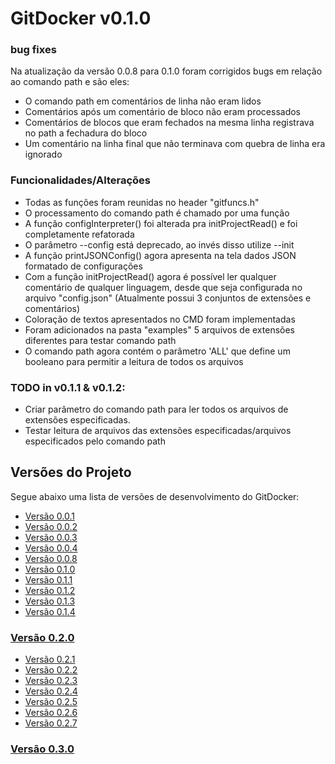 <a name="title"></a>
# GitDocker v0.1.0

### bug fixes

Na atualização da versão 0.0.8 para 0.1.0 foram corrigidos bugs em relação ao comando path e são eles:

* O comando path em comentários de linha não eram lidos
* Comentários após um comentário de bloco não eram processados
* Comentários de blocos que eram fechados na mesma linha registrava no path a fechadura do bloco
* Um comentário na linha final que não terminava com quebra de linha era ignorado

### Funcionalidades/Alterações

* Todas as funções foram reunidas no header "gitfuncs.h"
* O processamento do comando path é chamado por uma função
* A função configInterpreter() foi alterada pra initProjectRead() e foi completamente refatorada
* O parâmetro --config está deprecado, ao invés disso utilize --init
* A função printJSONConfig() agora apresenta na tela dados JSON formatado de configurações
* Com a função initProjectRead() agora é possível ler qualquer comentário de qualquer linguagem, desde que seja configurada no arquivo "config.json" (Atualmente possui 3 conjuntos de extensões e comentários)
* Coloração de textos apresentados no CMD foram implementadas
* Foram adicionados na pasta "examples" 5 arquivos de extensões diferentes para testar comando path
* O comando path agora contém o parâmetro 'ALL' que define um booleano para permitir a leitura de todos os arquivos

### TODO in v0.1.1 & v0.1.2:

* Criar parâmetro do comando path para ler todos os arquivos de extensões especificadas.
* Testar leitura de arquivos das extensões especificadas/arquivos especificados pelo comando path

## Versões do Projeto

Segue abaixo uma lista de versões de desenvolvimento do GitDocker:

* <a href="https://github.com/FrancisBFTC/gitdocker/tree/gitdocker-v0.0.1#title"> Versão 0.0.1 </a>
* <a href="https://github.com/FrancisBFTC/gitdocker/tree/gitdocker-v0.0.2#title"> Versão 0.0.2 </a>
* <a href="https://github.com/FrancisBFTC/gitdocker/tree/gitdocker-v0.0.3#title"> Versão 0.0.3 </a>
* <a href="https://github.com/FrancisBFTC/gitdocker/tree/gitdocker-v0.0.4#title"> Versão 0.0.4 </a>
* <a href="https://github.com/FrancisBFTC/gitdocker/tree/gitdocker-v0.0.8#title"> Versão 0.0.8 </a>
* <a href="https://github.com/FrancisBFTC/gitdocker/tree/gitdocker-v0.1.0#title"> Versão 0.1.0 </a>
* <a href="https://github.com/FrancisBFTC/gitdocker/tree/gitdocker-v0.1.1#title"> Versão 0.1.1 </a>
* <a href="https://github.com/FrancisBFTC/gitdocker/tree/gitdocker-v0.1.2#title"> Versão 0.1.2 </a>
* <a href="https://github.com/FrancisBFTC/gitdocker/tree/gitdocker-v0.1.3#title"> Versão 0.1.3 </a>
* <a href="https://github.com/FrancisBFTC/gitdocker/tree/gitdocker-v0.1.4#title"> Versão 0.1.4 </a>

### <a href="https://github.com/FrancisBFTC/gitdocker/tree/gitdocker-v0.2.0#title"> Versão 0.2.0 </a>

* <a href="https://github.com/FrancisBFTC/gitdocker/tree/gitdocker-v0.2.1#title"> Versão 0.2.1 </a>
* <a href="https://github.com/FrancisBFTC/gitdocker/tree/gitdocker-v0.2.2#title"> Versão 0.2.2 </a>
* <a href="https://github.com/FrancisBFTC/gitdocker/tree/gitdocker-v0.2.3#title"> Versão 0.2.3 </a>
* <a href="https://github.com/FrancisBFTC/gitdocker/tree/gitdocker-v0.2.4#title"> Versão 0.2.4 </a>
* <a href="https://github.com/FrancisBFTC/gitdocker/tree/gitdocker-v0.2.5#title"> Versão 0.2.5 </a>
* <a href="https://github.com/FrancisBFTC/gitdocker/tree/gitdocker-v0.2.6#title"> Versão 0.2.6 </a>
* <a href="https://github.com/FrancisBFTC/gitdocker/tree/gitdocker-v0.2.7#title"> Versão 0.2.7 </a>

### <a href="https://github.com/FrancisBFTC/gitdocker/tree/gitdocker-v0.3.0#title"> Versão 0.3.0 </a>
